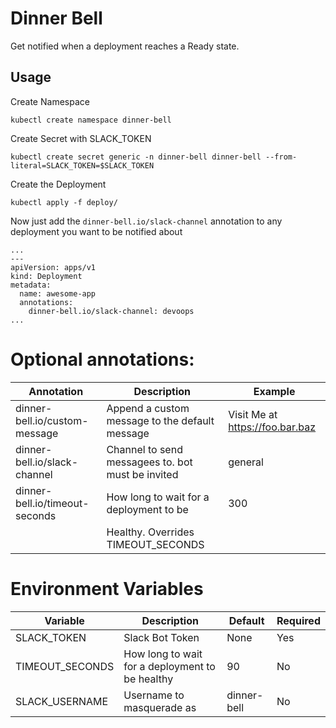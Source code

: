 # Dinner Bell

Get notified when a deployment reaches a Ready state. 

## Usage
Create Namespace
```
kubectl create namespace dinner-bell
```
Create Secret with SLACK_TOKEN
```
kubectl create secret generic -n dinner-bell dinner-bell --from-literal=SLACK_TOKEN=$SLACK_TOKEN
```
Create the Deployment
```
kubectl apply -f deploy/
```

Now just add the `dinner-bell.io/slack-channel` annotation to any deployment you want to be notified about 
```
...
---
apiVersion: apps/v1
kind: Deployment
metadata:
  name: awesome-app
  annotations:
    dinner-bell.io/slack-channel: devoops
...
```

# Optional annotations:

| Annotation                    | Description                                       | Example                         |
|-------------------------------|---------------------------------------------------|---------------------------------|
| dinner-bell.io/custom-message | Append a custom message to the default message    | Visit Me at https://foo.bar.baz |
| dinner-bell.io/slack-channel  | Channel to send messagees to. bot must be invited | general                         |
| dinner-bell.io/timeout-seconds| How long to wait for a deployment to be           |               300               |           
|                               | Healthy. Overrides TIMEOUT_SECONDS                |                                 |

# Environment Variables

| Variable                      | Description                                       | Default      | Required         |
|-------------------------------|---------------------------------------------------|--------------|------------------|
| SLACK_TOKEN                   |  Slack Bot Token                                  |  None        | Yes              |
| TIMEOUT_SECONDS               |  How long to wait for a deployment to be healthy  |  90          | No               |
| SLACK_USERNAME                |  Username to masquerade as                        |  dinner-bell | No               |